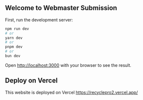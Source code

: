 ## Welcome to Webmaster Submission

First, run the development server:

```bash
npm run dev
# or
yarn dev
# or
pnpm dev
# or
bun dev
```

Open [http://localhost:3000](http://localhost:3000) with your browser to see the result.


## Deploy on Vercel

This website is deployed on Vercel
[https://recyclepro2.vercel.app/
](url)
